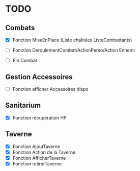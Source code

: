 # TODO


## Combats
- [x] Fonction MiseEnPlace (Liste chaînées ListeCombattants)
- [ ] Fonction DeroulementCombat/ActionPerso/Action Ennemi
- [ ] Fin Combat


## Gestion Accessoires
- [ ] Fonction afficher Accessoires dispo



## Sanitarium
- [x] Fonction récupération HP


## Taverne
- [x] Fonction AjoutTaverne
- [x] Fonction Action de la Taverne
- [x] Fonction AfficherTaverne
- [x] Fonction retirerTaverne